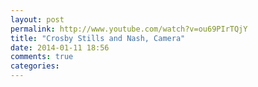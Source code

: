 ```yaml
---
layout: post
permalink: http://www.youtube.com/watch?v=ou69PIrTQjY
title: "Crosby Stills and Nash, Camera"
date: 2014-01-11 18:56
comments: true
categories: 
---
```

